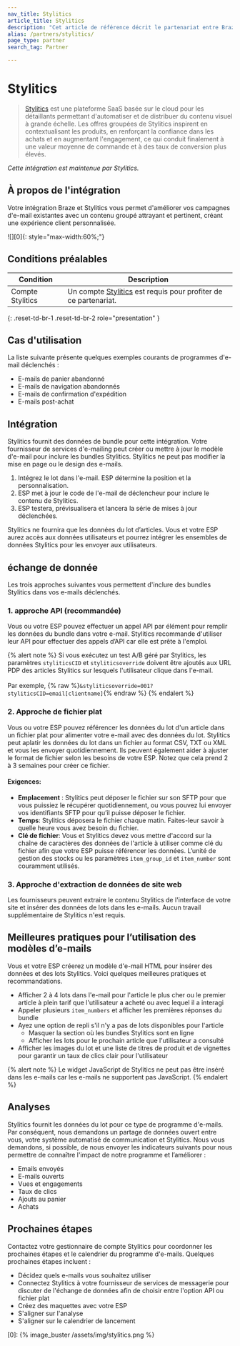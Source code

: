 ```yaml
---
nav_title: Stylitics
article_title: Stylitics
description: "Cet article de référence décrit le partenariat entre Braze et Stylitics, une plateforme SaaS basée sur le cloud qui vous permet d'améliorer vos campagnes d'e-mail existantes avec un contenu groupé engageant et pertinent, créant une expérience client personnalisée."
alias: /partners/stylitics/
page_type: partner
search_tag: Partner

---
```


# Stylitics

> [Stylitics](https://stylitics.com/) est une plateforme SaaS basée sur le cloud pour les détaillants permettant d'automatiser et de distribuer du contenu visuel à grande échelle. Les offres groupées de Stylitics inspirent en contextualisant les produits, en renforçant la confiance dans les achats et en augmentant l'engagement, ce qui conduit finalement à une valeur moyenne de commande et à des taux de conversion plus élevés.

_Cette intégration est maintenue par Stylitics._

## À propos de l'intégration

Votre intégration Braze et Stylitics vous permet d'améliorer vos campagnes d'e-mail existantes avec un contenu groupé attrayant et pertinent, créant une expérience client personnalisée.

![][0]{: style="max-width:60%;"}

## Conditions préalables

| Condition | Description |
| ----------- | ----------- |
| Compte Stylitics | Un compte [Stylitics](https://stylitics.com/) est requis pour profiter de ce partenariat. |
{: .reset-td-br-1 .reset-td-br-2 role="presentation" }

## Cas d'utilisation

La liste suivante présente quelques exemples courants de programmes d'e-mail déclenchés :
- E-mails de panier abandonné 
- E-mails de navigation abandonnés 
- E-mails de confirmation d'expédition
- E-mails post-achat 

## Intégration

Stylitics fournit des données de bundle pour cette intégration. Votre fournisseur de services d'e-mailing peut créer ou mettre à jour le modèle d'e-mail pour inclure les bundles Stylitics. Stylitics ne peut pas modifier la mise en page ou le design des e-mails. 

1. Intégrez le lot dans l'e-mail. ESP détermine la position et la personnalisation.
2. ESP met à jour le code de l'e-mail de déclencheur pour inclure le contenu de Stylitics.
3. ESP testera, prévisualisera et lancera la série de mises à jour déclenchées. 

Stylitics ne fournira que les données du lot d’articles. Vous et votre ESP aurez accès aux données utilisateurs et pourrez intégrer les ensembles de données Stylitics pour les envoyer aux utilisateurs.

## échange de donnée

Les trois approches suivantes vous permettent d'inclure des bundles Stylitics dans vos e-mails déclenchés.

### 1\. approche API (recommandée)

Vous ou votre ESP pouvez effectuer un appel API par élément pour remplir les données du bundle dans votre e-mail. Stylitics recommande d'utiliser leur API pour effectuer des appels d’API car elle est prête à l'emploi.

{% alert note %}
Si vous exécutez un test A/B géré par Stylitics, les paramètres `styliticsCID` et `styliticsoverride` doivent être ajoutés aux URL PDP des articles Stylitics sur lesquels l'utilisateur clique dans l'e-mail.
<br><br>
Par exemple, {% raw %}`&styliticsoverride=001?styliticsCID=email[clientname]`{% endraw %}
{% endalert %}

### 2\. Approche de fichier plat
Vous ou votre ESP pouvez référencer les données du lot d'un article dans un fichier plat pour alimenter votre e-mail avec des données du lot. Stylitics peut aplatir les données du lot dans un fichier au format CSV, TXT ou XML et vous les envoyer quotidiennement. Ils peuvent également aider à ajuster le format de fichier selon les besoins de votre ESP. Notez que cela prend 2 à 3 semaines pour créer ce fichier.

#### Exigences:
- **Emplacement** : Stylitics peut déposer le fichier sur son SFTP pour que vous puissiez le récupérer quotidiennement, ou vous pouvez lui envoyer vos identifiants SFTP pour qu’il puisse déposer le fichier. 
- **Temps**: Stylitics déposera le fichier chaque matin. Faites-leur savoir à quelle heure vous avez besoin du fichier. 
- **Clé de fichier**: Vous et Stylitics devez vous mettre d'accord sur la chaîne de caractères des données de l'article à utiliser comme clé du fichier afin que votre ESP puisse référencer les données. L’unité de gestion des stocks ou les paramètres `item_group_id` et `item_number` sont couramment utilisés. 

### 3\. Approche d'extraction de données de site web
Les fournisseurs peuvent extraire le contenu Stylitics de l'interface de votre site et insérer des données de lots dans les e-mails. Aucun travail supplémentaire de Stylitics n'est requis. 

## Meilleures pratiques pour l’utilisation des modèles d’e-mails 

Vous et votre ESP créerez un modèle d'e-mail HTML pour insérer des données et des lots Stylitics. Voici quelques meilleures pratiques et recommandations. 
- Afficher 2 à 4 lots dans l'e-mail pour l'article le plus cher ou le premier article à plein tarif que l'utilisateur a acheté ou avec lequel il a interagi 
- Appeler plusieurs `item_numbers` et afficher les premières réponses du bundle 
- Ayez une option de repli s'il n'y a pas de lots disponibles pour l'article 
	- Masquer la section où les bundles Stylitics sont en ligne 
	- Afficher les lots pour le prochain article que l'utilisateur a consulté 
- Afficher les images du lot et une liste de titres de produit et de vignettes pour garantir un taux de clics clair pour l'utilisateur

{% alert note %}
Le widget JavaScript de Stylitics ne peut pas être inséré dans les e-mails car les e-mails ne supportent pas JavaScript.
{% endalert %}

## Analyses

Stylitics fournit les données du lot pour ce type de programme d'e-mails. Par conséquent, nous demandons un partage de données ouvert entre vous, votre système automatisé de communication et Stylitics. Nous vous demandons, si possible, de nous envoyer les indicateurs suivants pour nous permettre de connaître l'impact de notre programme et l’améliorer :
- Emails envoyés 
- E-mails ouverts 
- Vues et engagements 
- Taux de clics 
- Ajouts au panier 
- Achats

## Prochaines étapes 

Contactez votre gestionnaire de compte Stylitics pour coordonner les prochaines étapes et le calendrier du programme d'e-mails. Quelques prochaines étapes incluent : 
- Décidez quels e-mails vous souhaitez utiliser
- Connectez Stylitics à votre fournisseur de services de messagerie pour discuter de l'échange de données afin de choisir entre l'option API ou fichier plat 
- Créez des maquettes avec votre ESP 
- S'aligner sur l'analyse 
- S'aligner sur le calendrier de lancement 


[0]: {% image_buster /assets/img/stylitics.png %}